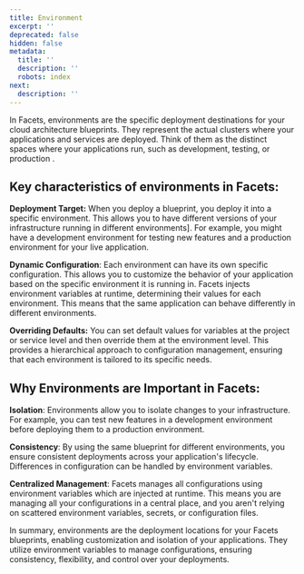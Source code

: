 ```yaml
---
title: Environment
excerpt: ''
deprecated: false
hidden: false
metadata:
  title: ''
  description: ''
  robots: index
next:
  description: ''
---
```

In Facets, environments are the specific deployment destinations for your cloud architecture blueprints. They represent the actual clusters where your applications and services are deployed. Think of them as the distinct spaces where your applications run, such as development, testing, or production .

## Key characteristics of environments in Facets:

**Deployment Target:** When you deploy a blueprint, you deploy it into a specific environment. This allows you to have different versions of your infrastructure running in different environments]. For example, you might have a development environment for testing new features and a production environment for your live application.

**Dynamic Configuration**: Each environment can have its own specific configuration. This allows you to customize the behavior of your application based on the specific environment it is running in. Facets injects environment variables at runtime, determining their values for each environment. This means that the same application can behave differently in different environments.

**Overriding Defaults:** You can set default values for variables at the project or service level and then override them at the environment level. This provides a hierarchical approach to configuration management, ensuring that each environment is tailored to its specific needs.

## Why Environments are Important in Facets:

**Isolation**: Environments allow you to isolate changes to your infrastructure. For example, you can test new features in a development environment before deploying them to a production environment.

**Consistency**: By using the same blueprint for different environments, you ensure consistent deployments across your application's lifecycle. Differences in configuration can be handled by environment variables.

**Centralized Management**: Facets manages all configurations using environment variables which are injected at runtime. This means you are managing all your configurations in a central place, and you aren't relying on scattered environment variables, secrets, or configuration files.

In summary, environments are the deployment locations for your Facets blueprints, enabling customization and isolation of your applications. They utilize environment variables to manage configurations, ensuring consistency, flexibility, and control over your deployments.
